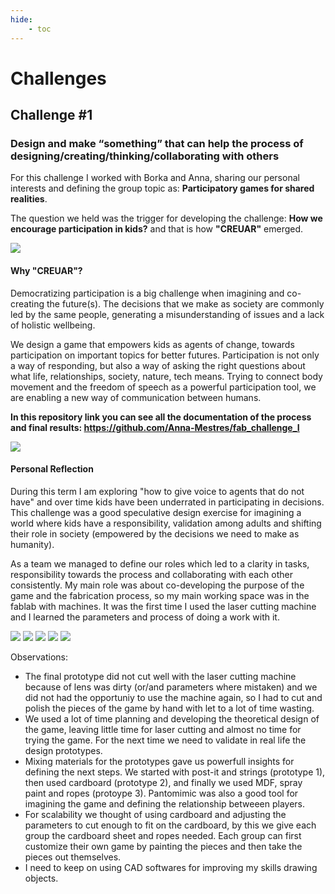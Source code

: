 ```yaml
---
hide:
    - toc
---
```


# Challenges

## Challenge #1

### Design and make “something” that can help the process of designing/creating/thinking/collaborating with others

For this challenge I worked with Borka and Anna, sharing our personal interests and defining the group topic as: **Participatory games for shared realities**.

The question we held was the trigger for developing the challenge: **How we encourage participation in kids?** and that is how **"CREUAR"** emerged. 

![](../images/fabacademy/creuar1.jpg)

#### Why "CREUAR"?

Democratizing participation is a big challenge when imagining and co-creating the future(s). The decisions that we make as society are commonly led by the same people, generating a misunderstanding of issues and a lack of holistic wellbeing.

We design a game that empowers kids as agents of change, towards participation on important topics for better futures. Participation is not only a way of responding, but also a way of asking the right questions about what life, relationships, society, nature, tech means. Trying to connect body movement and the freedom of speech as a powerful participation tool, we are enabling a new way of communication between humans.

**In this repository link you can see all the documentation of the process and final results: <https://github.com/Anna-Mestres/fab_challenge_I>**

![](../images/fabacademy/creuar7.jpg)

#### Personal Reflection

During this term I am exploring "how to give voice to agents that do not have" and over time kids have been underrated in participating in decisions. This challenge was a good speculative design exercise for imagining a world where kids have a responsibility, validation among adults and shifting their role in society (empowered by the decisions we need to make as humanity). 

As a team we managed to define our roles which led to a clarity in tasks, responsibility towards the process and collaborating with each other consistently. My main role was about co-developing the purpose of the game and the fabrication process, so my main working space was in the fablab with machines. It was the first time I used the laser cutting machine and I learned the parameters and process of doing a work with it.

![](../images/fabacademy/creuar2.jpg)
![](../images/fabacademy/creuar3.jpg)
![](../images/fabacademy/creuar4.jpg)
![](../images/fabacademy/creuar5.jpg)
![](../images/fabacademy/creuar6.jpg)

Observations:
- The final prototype did not cut well with the laser cutting machine because of lens was dirty (or/and parameters where mistaken) and we did not had the opportuniy to use the machine again, so I had to cut and polish the pieces of the game by hand with let to a lot of time wasting.
- We used a lot of time planning and developing the theoretical design of the game, leaving little time for laser cutting and almost no time for trying the game. For the next time we need to validate in real life the design prototypes. 
- Mixing materials for the prototypes gave us powerfull insights for defining the next steps. We started with post-it and strings (prototype 1), then used cardboard (prototype 2), and finally we used MDF, spray paint and ropes (protoype 3). Pantomimic was also a good tool for imagining the game and defining the relationship betweeen players.
- For scalability we thought of using cardboard and adjusting the parameters to cut enough to fit on the cardboard, by this we give each group the cardboard sheet and ropes needed. Each group can first customize their own game by painting the pieces and then take the pieces out themselves.
- I need to keep on using CAD softwares for improving my skills drawing objects.

























